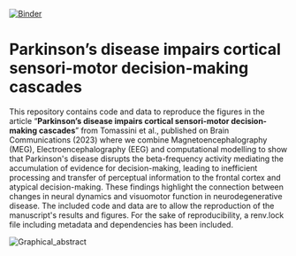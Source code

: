 [![Binder](https://mybinder.org/badge_logo.svg)](https://mybinder.org/v2/gh/ale-tom/MEG_LBA_PD/HEAD)
# Parkinson’s disease impairs cortical sensori-motor decision-making cascades  

This repository contains code and data to reproduce the figures in the article “**Parkinson’s disease impairs cortical sensori-motor decision-making cascades**” from Tomassini et al., published on Brain Communications (2023) where we combine Magnetoencephalography (MEG), Electroencephalography (EEG) and computational modelling to show that Parkinson's disease disrupts the beta-frequency activity mediating the accumulation of evidence for decision-making, leading to inefficient processing and transfer of perceptual information to the frontal cortex and atypical decision-making. These findings highlight the connection between changes in neural dynamics and visuomotor function in neurodegenerative disease.
The included code and data are to allow the reproduction of the manuscript's results and figures. For the sake of reproducibility, a renv.lock file including metadata and dependencies has been included.

![Graphical_abstract](https://github.com/ale-tom/MEG_LBA_PD/assets/30290119/ae6bf36f-96c1-4458-b189-ca03d90b3bba)
